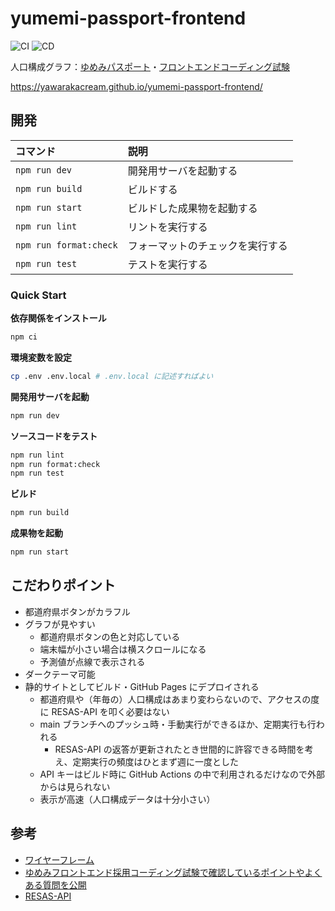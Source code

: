 # yumemi-passport-frontend

![CI](https://github.com/yawarakacream/yumemi-passport-frontend/actions/workflows/ci.yml/badge.svg)
![CD](https://github.com/yawarakacream/yumemi-passport-frontend/actions/workflows/cd.yml/badge.svg)

人口構成グラフ：[ゆめみパスポート](https://hrmos.co/pages/yumemi/jobs/101000000010)・[フロントエンドコーディング試験](https://yumemi.notion.site/0e9ef27b55704d7882aab55cc86c999d)

https://yawarakacream.github.io/yumemi-passport-frontend/

## 開発

| コマンド               | 説明                             |
| :--------------------- | :------------------------------- |
| `npm run dev`          | 開発用サーバを起動する           |
| `npm run build`        | ビルドする                       |
| `npm run start`        | ビルドした成果物を起動する       |
| `npm run lint`         | リントを実行する                 |
| `npm run format:check` | フォーマットのチェックを実行する |
| `npm run test`         | テストを実行する                 |

### Quick Start

**依存関係をインストール**

```bash
npm ci
```

**環境変数を設定**

```bash
cp .env .env.local # .env.local に記述すればよい
```

**開発用サーバを起動**

```bash
npm run dev
```

**ソースコードをテスト**

```bash
npm run lint
npm run format:check
npm run test
```

**ビルド**

```bash
npm run build
```

**成果物を起動**

```bash
npm run start
```

## こだわりポイント

- 都道府県ボタンがカラフル
- グラフが見やすい
  - 都道府県ボタンの色と対応している
  - 端末幅が小さい場合は横スクロールになる
  - 予測値が点線で表示される
- ダークテーマ可能
- 静的サイトとしてビルド・GitHub Pages にデプロイされる
  - 都道府県や（年毎の）人口構成はあまり変わらないので、アクセスの度に RESAS-API を叩く必要はない
  - main ブランチへのプッシュ時・手動実行ができるほか、定期実行も行われる
    - RESAS-API の返答が更新されたとき世間的に許容できる時間を考え、定期実行の頻度はひとまず週に一度とした
  - API キーはビルド時に GitHub Actions の中で利用されるだけなので外部からは見られない
  - 表示が高速（人口構成データは十分小さい）

## 参考

- [ワイヤーフレーム](https://yumemi.notion.site/ab4a837f8e764dffb0fc93c7b1387af7)
- [ゆめみフロントエンド採用コーディング試験で確認しているポイントやよくある質問を公開](https://note.yumemi.co.jp/n/ned7429b59556)
- [RESAS-API](https://opendata.resas-portal.go.jp/)
